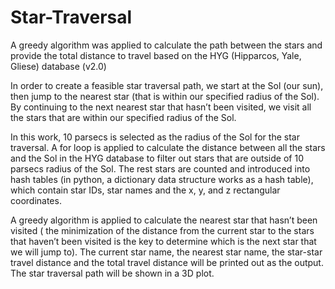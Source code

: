 # Star-Traversal

A greedy algorithm was applied to calculate the path between the stars and provide the total distance to travel based on the HYG (Hipparcos, Yale, Gliese) database (v2.0)

In order to create a feasible star traversal path, we start at the Sol (our sun), then jump to the nearest star (that is within our specified radius of the Sol). By continuing to the next nearest star that hasn’t been visited, we visit all the stars that are within our specified radius of the Sol.

In this work, 10 parsecs is selected as the radius of the Sol for the star traversal. A for loop is applied to calculate the distance between all the stars and the Sol in the HYG database to filter out stars that are outside of 10 parsecs radius of the Sol. The rest stars are counted and introduced into hash tables (in python, a dictionary data structure works as a hash table), which contain star IDs, star names and the x, y, and z rectangular coordinates.

A greedy algorithm is applied to calculate the nearest star that hasn’t been visited ( the minimization of the distance from the current star to the stars that haven’t been visited is the key to determine which is the next star that we will jump to). The current star name, the nearest star name, the star-star travel distance and the total travel distance will be printed out as the output. The star traversal path will be shown in a 3D plot.
